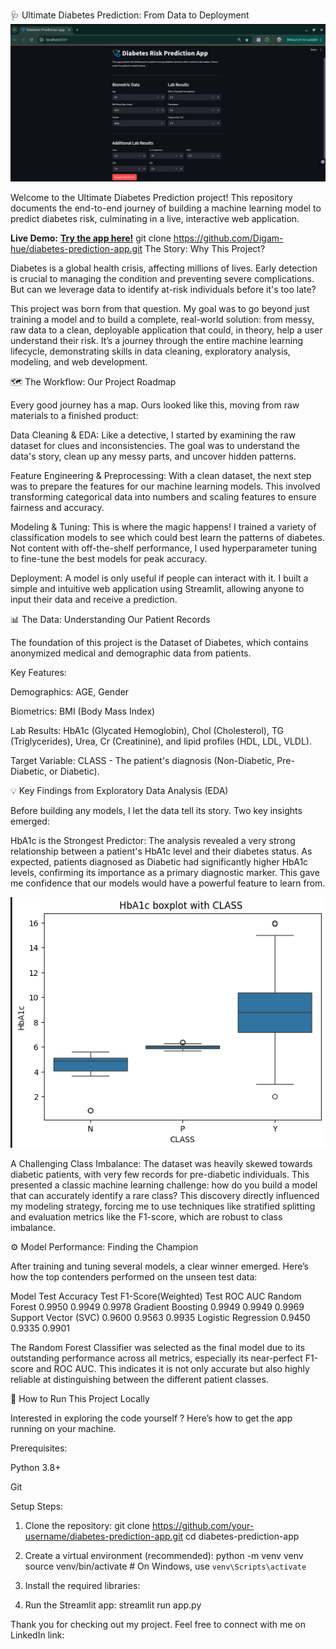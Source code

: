 
🩺 Ultimate Diabetes Prediction: From Data to Deployment
![Alt text](/images/app_pic.png)

Welcome to the Ultimate Diabetes Prediction project! This repository documents the end-to-end journey of building a machine learning model to predict diabetes risk, culminating in a live, interactive web application.

**Live Demo:** [**Try the app here!**]([LINK_WILL_BE_ADDED_AFTER_DEPLOYMENT])
git clone https://github.com/Digam-hue/diabetes-prediction-app.git
The Story: Why This Project?

Diabetes is a global health crisis, affecting millions of lives. Early detection is crucial to managing the condition and preventing severe complications. But can we leverage data to identify at-risk individuals before it's too late?

This project was born from that question. My goal was to go beyond just training a model and to build a complete, real-world solution: from messy, raw data to a clean, deployable application that could, in theory, help a user understand their risk. It’s a journey through the entire machine learning lifecycle, demonstrating skills in data cleaning, exploratory analysis, modeling, and web development.

🗺️ The Workflow: Our Project Roadmap

Every good journey has a map. Ours looked like this, moving from raw materials to a finished product:

Data Cleaning & EDA: Like a detective, I started by examining the raw dataset for clues and inconsistencies. The goal was to understand the data's story, clean up any messy parts, and uncover hidden patterns.

Feature Engineering & Preprocessing: With a clean dataset, the next step was to prepare the features for our machine learning models. This involved transforming categorical data into numbers and scaling features to ensure fairness and accuracy.

Modeling & Tuning: This is where the magic happens! I trained a variety of classification models to see which could best learn the patterns of diabetes. Not content with off-the-shelf performance, I used hyperparameter tuning to fine-tune the best models for peak accuracy.

Deployment: A model is only useful if people can interact with it. I built a simple and intuitive web application using Streamlit, allowing anyone to input their data and receive a prediction.

📊 The Data: Understanding Our Patient Records

The foundation of this project is the Dataset of Diabetes, which contains anonymized medical and demographic data from patients.

Key Features:

Demographics: AGE, Gender

Biometrics: BMI (Body Mass Index)

Lab Results: HbA1c (Glycated Hemoglobin), Chol (Cholesterol), TG (Triglycerides), Urea, Cr (Creatinine), and lipid profiles (HDL, LDL, VLDL).

Target Variable: CLASS - The patient's diagnosis (Non-Diabetic, Pre-Diabetic, or Diabetic).

💡 Key Findings from Exploratory Data Analysis (EDA)

Before building any models, I let the data tell its story. Two key insights emerged:

HbA1c is the Strongest Predictor: The analysis revealed a very strong relationship between a patient's HbA1c level and their diabetes status. As expected, patients diagnosed as Diabetic had significantly higher HbA1c levels, confirming its importance as a primary diagnostic marker. This gave me confidence that our models would have a powerful feature to learn from.

![Alt text](/images/boxplot.png)

A Challenging Class Imbalance: The dataset was heavily skewed towards diabetic patients, with very few records for pre-diabetic individuals. This presented a classic machine learning challenge: how do you build a model that can accurately identify a rare class? This discovery directly influenced my modeling strategy, forcing me to use techniques like stratified splitting and evaluation metrics like the F1-score, which are robust to class imbalance.

⚙️ Model Performance: Finding the Champion

After training and tuning several models, a clear winner emerged. Here’s how the top contenders performed on the unseen test data:

Model	            Test Accuracy	Test F1-Score(Weighted) Test ROC AUC
Random Forest	     0.9950	        0.9949	                0.9978
Gradient Boosting	 0.9949	        0.9949	                0.9969
Support Vector (SVC) 0.9600	        0.9563	                0.9935
Logistic Regression	 0.9450	        0.9335	                0.9901

The Random Forest Classifier was selected as the final model due to its outstanding performance across all metrics, especially its near-perfect F1-score and ROC AUC. This indicates it is not only accurate but also highly reliable at distinguishing between the different patient classes.

🚀 How to Run This Project Locally

Interested in exploring the code yourself ? Here’s how to get the app running on your machine.

Prerequisites:

Python 3.8+

Git

Setup Steps:

1. Clone the repository:
git clone https://github.com/your-username/diabetes-prediction-app.git
cd diabetes-prediction-app


2. Create a virtual environment (recommended):
python -m venv venv
source venv/bin/activate  # On Windows, use `venv\Scripts\activate`

3. Install the required libraries:


4. Run the Streamlit app:
streamlit run app.py


Thank you for checking out my project. Feel free to connect with me on LinkedIn
link: 
